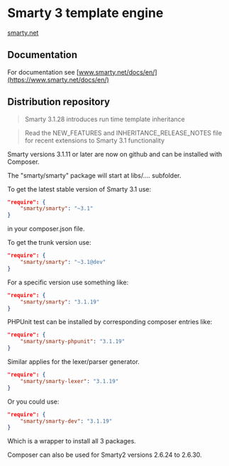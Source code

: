# Smarty 3 template engine
[smarty.net](https://www.smarty.net/)

## Documentation

For documentation see
[www.smarty.net/docs/en/](https://www.smarty.net/docs/en/)

## Distribution repository

> Smarty 3.1.28 introduces run time template inheritance

> Read the NEW_FEATURES and INHERITANCE_RELEASE_NOTES file for recent extensions to Smarty 3.1 functionality

Smarty versions 3.1.11 or later are now on github and can be installed with Composer.


The "smarty/smarty" package will start at libs/....   subfolder.

To get the latest stable version of Smarty 3.1 use:

```json
"require": {
    "smarty/smarty": "~3.1"
}
```

in your composer.json file.

To get the trunk version use:

```json
"require": {
    "smarty/smarty": "~3.1@dev"
}
```

For a specific version use something like:

```json
"require": {
    "smarty/smarty": "3.1.19"
}
```

PHPUnit test can be installed by corresponding composer entries like:

```json
"require": {
    "smarty/smarty-phpunit": "3.1.19"
}
```

Similar applies for the lexer/parser generator.

```json
"require": {
    "smarty/smarty-lexer": "3.1.19"
}
```

Or you could use:

```json
"require": {
    "smarty/smarty-dev": "3.1.19"
}
```

Which is a wrapper to install all 3 packages.

Composer can also be used for Smarty2 versions 2.6.24 to 2.6.30.
